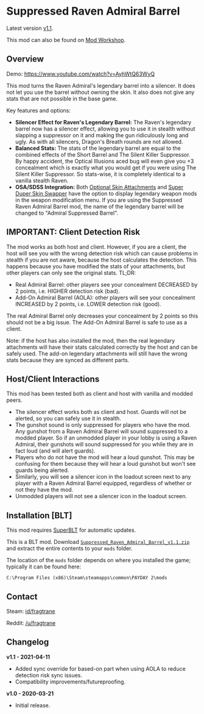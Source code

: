# Suppressed Raven Admiral Barrel

Latest version [v1.1](https://github.com/fragtrane/Payday-2-Mods/raw/master/Suppressed%20Raven%20Admiral%20Barrel/Suppressed_Raven_Admiral_Barrel_v1.1.zip).

This mod can also be found on [Mod Workshop](https://modworkshop.net/mod/26914).

## Overview

Demo: https://www.youtube.com/watch?v=AyhWtQ63WyQ

This mod turns the Raven Admiral's legendary barrel into a silencer. It does not let you use the barrel without owning the skin. It also does not give any stats that are not possible in the base game.

Key features and options:

- **Silencer Effect for Raven's Legendary Barrel:** The Raven's legendary barrel now has a silencer effect, allowing you to use it in stealth without slapping a suppressor on it and making the gun ridiculously long and ugly. As with all silencers, Dragon's Breath rounds are not allowed.
- **Balanced Stats:** The stats of the legendary barrel are equal to the combined effects of the Short Barrel and The Silent Killer Suppressor. By happy accident, the Optical Illusions aced bug will even give you +3 concealment which is exactly what you would get if you were using The Silent Killer Suppressor. So stats-wise, it is completely identical to a vanilla stealth Raven.
- **OSA/SDSS Integration:** Both [Optional Skin Attachments](https://github.com/fragtrane/Payday-2-Mods/tree/master/Optional%20Skin%20Attachments) and [Super Duper Skin Swapper](https://github.com/fragtrane/Payday-2-Mods/tree/master/Super%20Duper%20Skin%20Swapper) have the option to display legendary weapon mods in the weapon modification menu. If you are using the Suppressed Raven Admiral Barrel mod, the name of the legendary barrel will be changed to "Admiral Suppressed Barrel".

## IMPORTANT: Client Detection Risk

The mod works as both host and client. However, if you are a client, the host will see you with the wrong detection risk which can cause problems in stealth if you are not aware, because the host calculates the detection. This happens because you have modified the stats of your attachments, but other players can only see the original stats. TL;DR:

- Real Admiral Barrel: other players see your concealment DECREASED by 2 points, i.e. HIGHER detection risk (bad).
- Add-On Admiral Barrel (AOLA): other players will see your concealment INCREASED by 2 points, i.e. LOWER detection risk (good).

The real Admiral Barrel only decreases your concealment by 2 points so this should not be a big issue. The Add-On Admiral Barrel is safe to use as a client.

Note: if the host has also installed the mod, then the real legendary attachments will have their stats calculated correctly by the host and can be safely used. The add-on legendary attachments will still have the wrong stats because they are synced as different parts.

## Host/Client Interactions

This mod has been tested both as client and host with vanilla and modded peers.

- The silencer effect works both as client and host. Guards will not be alerted, so you can safely use it in stealth.
- The gunshot sound is only suppressed for players who have the mod. Any gunshot from a Raven Admiral Barrel will sound suppressed to a modded player. So if an unmodded player in your lobby is using a Raven Admiral, their gunshots will sound suppressed for you while they are in fact loud (and will alert guards).
- Players who do not have the mod will hear a loud gunshot. This may be confusing for them because they will hear a loud gunshot but won't see guards being alerted.
- Similarly, you will see a silencer icon in the loadout screen next to any player with a Raven Admiral Barrel equipped, regardless of whether or not they have the mod.
- Unmodded players will not see a silencer icon in the loadout screen.

## Installation [BLT]

This mod requires [SuperBLT](https://superblt.znix.xyz) for automatic updates.

This is a BLT mod. Download [`Suppressed_Raven_Admiral_Barrel_v1.1.zip`](https://github.com/fragtrane/Payday-2-Mods/raw/master/Suppressed%20Raven%20Admiral%20Barrel/Suppressed_Raven_Admiral_Barrel_v1.1.zip) and extract the entire contents to your `mods` folder.

The location of the `mods` folder depends on where you installed the game; typically it can be found here:

```
C:\Program Files (x86)\Steam\steamapps\common\PAYDAY 2\mods
```

## Contact

Steam: [id/fragtrane](https://steamcommunity.com/id/fragtrane)

Reddit: [/u/fragtrane](https://www.reddit.com/user/fragtrane)

## Changelog

**v1.1 - 2021-04-11**

- Added sync override for based-on part when using AOLA to reduce detection risk sync issues.
- Compatibility improvements/futureproofing.

**v1.0 - 2020-03-21**

- Initial release.
